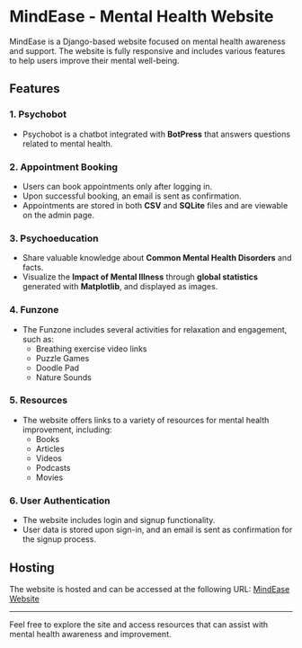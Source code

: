 # MindEase - Mental Health Website

MindEase is a Django-based website focused on mental health awareness and support. The website is fully responsive and includes various features to help users improve their mental well-being.

## Features

### 1. **Psychobot**
   - Psychobot is a chatbot integrated with **BotPress** that answers questions related to mental health.
   
### 2. **Appointment Booking**
   - Users can book appointments only after logging in.
   - Upon successful booking, an email is sent as confirmation.
   - Appointments are stored in both **CSV** and **SQLite** files and are viewable on the admin page.

### 3. **Psychoeducation**
   - Share valuable knowledge about **Common Mental Health Disorders** and facts.
   - Visualize the **Impact of Mental Illness** through **global statistics** generated with **Matplotlib**, and displayed as images.

### 4. **Funzone**
   - The Funzone includes several activities for relaxation and engagement, such as:
     - Breathing exercise video links
     - Puzzle Games
     - Doodle Pad
     - Nature Sounds

### 5. **Resources**
   - The website offers links to a variety of resources for mental health improvement, including:
     - Books
     - Articles
     - Videos
     - Podcasts
     - Movies

### 6. **User Authentication**
   - The website includes login and signup functionality.
   - User data is stored upon sign-in, and an email is sent as confirmation for the signup process.

## Hosting

The website is hosted and can be accessed at the following URL:
[MindEase Website](https://manthan676.pythonanywhere.com/)

---

Feel free to explore the site and access resources that can assist with mental health awareness and improvement.
